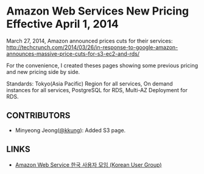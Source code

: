 Amazon Web Services New Pricing Effective April 1, 2014
========================================================

March 27, 2014, Amazon announced prices cuts for their services:
http://techcrunch.com/2014/03/26/in-response-to-google-amazon-announces-massive-price-cuts-for-s3-ec2-and-rds/

For the convenience, I created theses pages showing some previous pricing and
new pricing side by side.

Standards: Tokyo(Asia Pacific) Region for all services, On demand instances
for all services, PostgreSQL for RDS, Multi-AZ Deployment for RDS.

CONTRIBUTORS
-------------

- Minyeong Jeong([@kkung](https://github.com/kkung)): Added S3 page.

LINKS
------

- [Amazon Web Service 한국 사용자 모임 (Korean User Group)](https://www.facebook.com/groups/189675924467773/)
